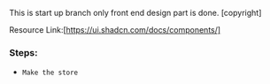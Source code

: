 This is start up branch only front end design part is done. [copyright]

Resource Link:[https://ui.shadcn.com/docs/components/]


###   Steps:

- `Make the store`
